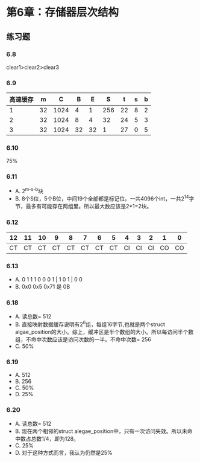 # 第6章：存储器层次结构
## 练习题
### 6.8
clear1>clear2>clear3
### 6.9
高速缓存 | m | C | B | E | S | t | s | b
---- | ----| --- | -- | -- | -- | -- | --| --
1 | 32 | 1024 | 4 | 1 | 256 | 22 | 8 | 2
2 | 32 | 1024 | 8 | 4 | 32 | 24 | 5 | 3
3 | 32 | 1024 | 32 | 32 | 1 | 27 | 0 | 5
### 6.10
75%
### 6.11
- A. 2<sup>m-s-b</sup>块
- B.  8个S位，5个B位，中间19个全部都是标记位。一共4096个int，一共2<sup>14</sup>字节，最多有可能存在两组里。所以最大数应该是2*1=2块。
### 6.12
12 | 11 | 10 | 9 | 8 | 7 | 6 | 5 | 4 | 3 | 2 | 1 | 0
-- | -- | -- | - | - | - | - | - | - | - | - | - | -
CT | CT | CT | CT | CT | CT | CT | CT | CI | CI | CI | CO | CO
### 6.13
- A.  0 1 1 1 0 0 0 1 | 1 0 1 | 0 0
- B. 0x0 0x5 0x71 是 0B
### 6.18
- A. 读总数= 512
- B. 直接映射数据缓存说明有2<sup>6</sup>组，每组16字节,也就是两个struct algae_position的大小。综上，缓冲区是半个数组的大小。所以每访问半个数组，不命中次数应该是访问次数的一半。不命中次数= 256
- C. 50%
### 6.19
- A. 512
- B. 256
- C. 50%
- D. 25%

### 6.20
- A. 读总数= 512
- B. 现在两个相邻的struct alegae_position中，只有一次访问失效。所以未命中数占总数1/4，即为128。
- C. 25%
- D. 对于这种方式而言，我认为仍然是25%

 
